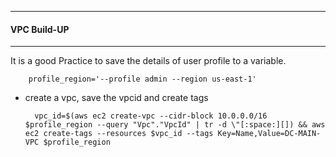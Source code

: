 -----------------
#### VPC Build-UP
-----------------

It is a good Practice to save the details of user profile to a variable.

		profile_region='--profile admin --region us-east-1'

- create a vpc, save the vpcid and create tags

		vpc_id=$(aws ec2 create-vpc --cidr-block 10.0.0.0/16 $profile_region --query "Vpc"."VpcId" | tr -d \"[:space:][]) && aws ec2 create-tags --resources $vpc_id --tags Key=Name,Value=DC-MAIN-VPC $profile_region

